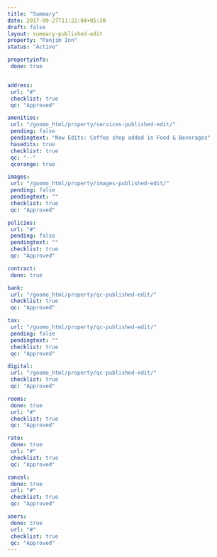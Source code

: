 ```yaml
---
title: "Summary"
date: 2017-09-27T11:22:04+05:30
draft: false
layout: summary-published-edit
property: "Panjim Inn"
status: "Active"

propertyinfo:
 done: true


address:
 url: "#"
 checklist: true
 qc: "Approved"

amenities:
 url: "/goomo_html/property/services-published-edit/"
 pending: false
 pendingtext: "New Edits: Coffee shop added in Food & Beverages"
 hasedits: true
 checklist: true
 qc: "--"
 qcorange: true

images:
 url: "/goomo_html/property/images-published-edit/"
 pending: false
 pendingtext: ""
 checklist: true
 qc: "Approved"

policies:
 url: "#"
 pending: false
 pendingtext: ""
 checklist: true
 qc: "Approved"

contract:
 done: true

bank:
 url: "/goomo_html/property/qc-published-edit/"
 checklist: true
 qc: "Approved"

tax:
 url: "/goomo_html/property/qc-published-edit/"
 pending: false
 pendingtext: ""
 checklist: true
 qc: "Approved"

digital:
 url: "/goomo_html/property/qc-published-edit/"
 checklist: true
 qc: "Approved"

rooms:
 done: true
 url: "#"
 checklist: true
 qc: "Approved"

rate:
 done: true
 url: "#"
 checklist: true
 qc: "Approved"

cancel:
 done: true
 url: "#"
 checklist: true
 qc: "Approved"

users:
 done: true
 url: "#"
 checklist: true
 qc: "Approved"
---
```


